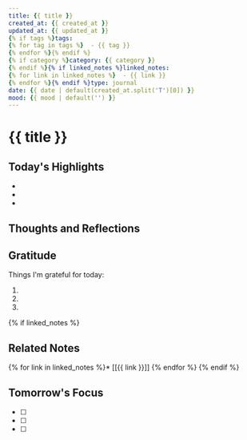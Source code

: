 ```yaml
---
title: {{ title }}
created_at: {{ created_at }}
updated_at: {{ updated_at }}
{% if tags %}tags:
{% for tag in tags %}  - {{ tag }}
{% endfor %}{% endif %}
{% if category %}category: {{ category }}
{% endif %}{% if linked_notes %}linked_notes:
{% for link in linked_notes %}  - {{ link }}
{% endfor %}{% endif %}type: journal
date: {{ date | default(created_at.split('T')[0]) }}
mood: {{ mood | default('') }}
---
```


# {{ title }}

## Today's Highlights

- 
- 
- 

## Thoughts and Reflections

## Gratitude

Things I'm grateful for today:

1. 
2. 
3. 

{% if linked_notes %}
## Related Notes

{% for link in linked_notes %}* [[{{ link }}]]
{% endfor %}
{% endif %}

## Tomorrow's Focus

- [ ] 
- [ ] 
- [ ]